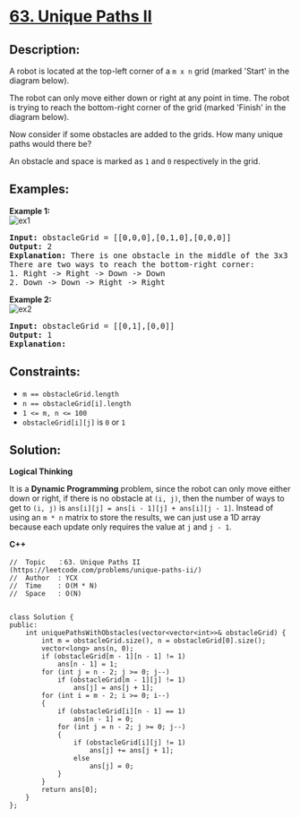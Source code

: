 # [63. Unique Paths II](https://leetcode.com/problems/unique-paths-ii/)


## Description:

<p>A robot is located at the top-left corner of a <code>m x n</code> grid (marked 'Start' in the diagram below).</p>
<p>The robot can only move either down or right at any point in time. The robot is trying to reach the bottom-right corner of the grid (marked 'Finish' in the diagram below).</p>
<p>Now consider if some obstacles are added to the grids. How many unique paths would there be?</p>
<p>An obstacle and space is marked as <code>1</code> and <code>0</code> respectively in the grid.</p>


## Examples:

<strong>Example 1:</strong>
<br/>![ex1](https://assets.leetcode.com/uploads/2020/11/04/robot1.jpg)</br>
<pre>
<strong>Input:</strong> obstacleGrid = [[0,0,0],[0,1,0],[0,0,0]]
<strong>Output:</strong> 2
<strong>Explanation:</strong> There is one obstacle in the middle of the 3x3 grid above.
There are two ways to reach the bottom-right corner:
1. Right -> Right -> Down -> Down
2. Down -> Down -> Right -> Right
</pre>

<strong>Example 2:</strong>
<br/>![ex2](https://assets.leetcode.com/uploads/2020/11/04/robot2.jpg)</br>
<pre>
<strong>Input:</strong> obstacleGrid = [[0,1],[0,0]]
<strong>Output:</strong> 1
<strong>Explanation:</strong> 
</pre>


## Constraints:

<ul>
  <li><code>m == obstacleGrid.length</code></li>
  <li><code>n == obstacleGrid[i].length</code></li>
  <li><code>1 &lt;= m, n &lt;= 100</code></li>
  <li><code>obstacleGrid[i][j]</code> is <code>0</code> or <code>1</code></li>
</ul>


## Solution:

<strong>Logical Thinking</strong>
<p>It is a <strong>Dynamic Programming</strong> problem, since the robot can only move either down or right, if there is no obstacle at <code>(i, j)</code>, then the number of ways to get to <code>(i, j)</code> is <code>ans[i][j] = ans[i - 1][j] + ans[i][j - 1]</code>. Instead of using an <code>m * n</code> matrix to store the results, we can just use a 1D array because each update only requires the value at <code>j</code> and <code>j - 1</code>.</p>


<strong>C++</strong>

```
//  Topic   ：63. Unique Paths II (https://leetcode.com/problems/unique-paths-ii/)
//  Author  : YCX
//  Time    : O(M * N)
//  Space   : O(N)


class Solution {
public:
    int uniquePathsWithObstacles(vector<vector<int>>& obstacleGrid) {
        int m = obstacleGrid.size(), n = obstacleGrid[0].size();
        vector<long> ans(n, 0);
        if (obstacleGrid[m - 1][n - 1] != 1)
            ans[n - 1] = 1;
        for (int j = n - 2; j >= 0; j--)
            if (obstacleGrid[m - 1][j] != 1)
                ans[j] = ans[j + 1];
        for (int i = m - 2; i >= 0; i--)
        {
            if (obstacleGrid[i][n - 1] == 1)
                ans[n - 1] = 0;
            for (int j = n - 2; j >= 0; j--)
            {
                if (obstacleGrid[i][j] != 1)
                    ans[j] += ans[j + 1];
                else
                    ans[j] = 0;
            }
        }
        return ans[0];
    }
};
```
